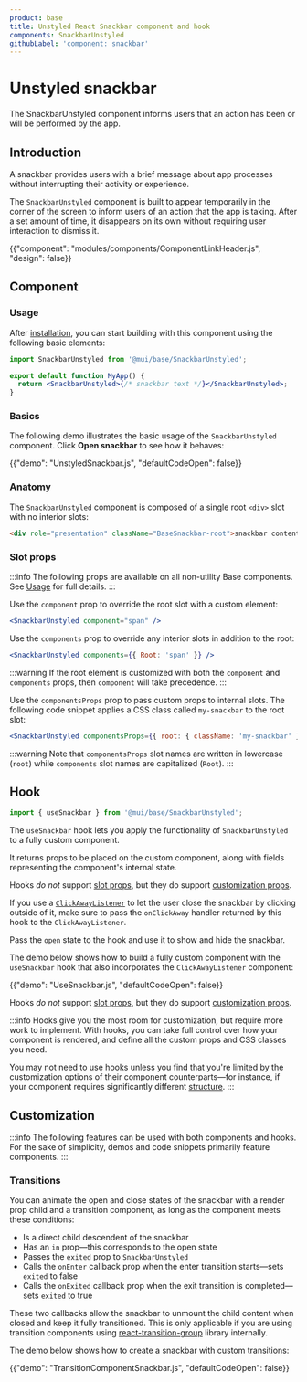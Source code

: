 ```yaml
---
product: base
title: Unstyled React Snackbar component and hook
components: SnackbarUnstyled
githubLabel: 'component: snackbar'
---
```


# Unstyled snackbar

<p class="description">The SnackbarUnstyled component informs users that an action has been or will be performed by the app.</p>

## Introduction

A snackbar provides users with a brief message about app processes without interrupting their activity or experience.

The `SnackbarUnstyled` component is built to appear temporarily in the corner of the screen to inform users of an action that the app is taking.
After a set amount of time, it disappears on its own without requiring user interaction to dismiss it.

{{"component": "modules/components/ComponentLinkHeader.js", "design": false}}

## Component

### Usage

After [installation](/base/getting-started/installation/), you can start building with this component using the following basic elements:

```jsx
import SnackbarUnstyled from '@mui/base/SnackbarUnstyled';

export default function MyApp() {
  return <SnackbarUnstyled>{/* snackbar text */}</SnackbarUnstyled>;
}
```

### Basics

The following demo illustrates the basic usage of the `SnackbarUnstyled` component.
Click **Open snackbar** to see how it behaves:

{{"demo": "UnstyledSnackbar.js", "defaultCodeOpen": false}}

### Anatomy

The `SnackbarUnstyled` component is composed of a single root `<div>` slot with no interior slots:

```html
<div role="presentation" className="BaseSnackbar-root">snackbar content</div>
```

### Slot props

:::info
The following props are available on all non-utility Base components.
See [Usage](/base/getting-started/usage/) for full details.
:::

Use the `component` prop to override the root slot with a custom element:

```jsx
<SnackbarUnstyled component="span" />
```

Use the `components` prop to override any interior slots in addition to the root:

```jsx
<SnackbarUnstyled components={{ Root: 'span' }} />
```

:::warning
If the root element is customized with both the `component` and `components` props, then `component` will take precedence.
:::

Use the `componentsProps` prop to pass custom props to internal slots.
The following code snippet applies a CSS class called `my-snackbar` to the root slot:

```jsx
<SnackbarUnstyled componentsProps={{ root: { className: 'my-snackbar' } }} />
```

:::warning
Note that `componentsProps` slot names are written in lowercase (`root`) while `components` slot names are capitalized (`Root`).
:::

## Hook

```js
import { useSnackbar } from '@mui/base/SnackbarUnstyled';
```

The `useSnackbar` hook lets you apply the functionality of `SnackbarUnstyled` to a fully custom component.

It returns props to be placed on the custom component, along with fields representing the component's internal state.

Hooks _do not_ support [slot props](#slot-props), but they do support [customization props](#customization).

If you use a [`ClickAwayListener`](/base/react-click-away-listener/) to let the user close the snackbar by clicking outside of it, make sure to pass the `onClickAway` handler returned by this hook to the `ClickAwayListener`.

Pass the `open` state to the hook and use it to show and hide the snackbar.

The demo below shows how to build a fully custom component with the `useSnackbar` hook that also incorporates the `ClickAwayListener` component:

{{"demo": "UseSnackbar.js", "defaultCodeOpen": false}}

Hooks _do not_ support [slot props](#slot-props), but they do support [customization props](#customization).

:::info
Hooks give you the most room for customization, but require more work to implement.
With hooks, you can take full control over how your component is rendered, and define all the custom props and CSS classes you need.

You may not need to use hooks unless you find that you're limited by the customization options of their component counterparts—for instance, if your component requires significantly different [structure](#anatomy).
:::

## Customization

:::info
The following features can be used with both components and hooks.
For the sake of simplicity, demos and code snippets primarily feature components.
:::

### Transitions

You can animate the open and close states of the snackbar with a render prop child and a transition component, as long as the component meets these conditions:

- Is a direct child descendent of the snackbar
- Has an `in` prop—this corresponds to the open state
- Passes the `exited` prop to `SnackbarUnstyled`
- Calls the `onEnter` callback prop when the enter transition starts—sets `exited` to false
- Calls the `onExited` callback prop when the exit transition is completed—sets `exited` to true

These two callbacks allow the snackbar to unmount the child content when closed and keep it fully transitioned.
This is only applicable if you are using transition components using [react-transition-group](https://github.com/reactjs/react-transition-group) library internally.

The demo below shows how to create a snackbar with custom transitions:

{{"demo": "TransitionComponentSnackbar.js", "defaultCodeOpen": false}}
